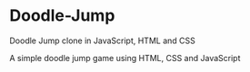 # Doodle-Jump
Doodle Jump clone in JavaScript, HTML and CSS

A simple doodle jump game using HTML, CSS and JavaScript

